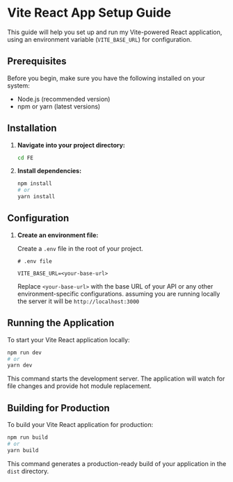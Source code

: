 # Vite React App Setup Guide

This guide will help you set up and run my Vite-powered React application, using an environment variable (`VITE_BASE_URL`) for configuration.

## Prerequisites

Before you begin, make sure you have the following installed on your system:

- Node.js (recommended version)
- npm or yarn (latest versions)

## Installation

1. **Navigate into your project directory:**

   ```bash
   cd FE
   ```

2. **Install dependencies:**

   ```bash
   npm install
   # or
   yarn install
   ```

## Configuration

1. **Create an environment file:**

   Create a `.env` file in the root of your project.

   ```plaintext
   # .env file

   VITE_BASE_URL=<your-base-url>
   ```

   Replace `<your-base-url>` with the base URL of your API or any other environment-specific configurations.
  assuming you are running locally the server it will be `http://localhost:3000`

## Running the Application

To start your Vite React application locally:

```bash
npm run dev
# or
yarn dev
```

This command starts the development server. The application will watch for file changes and provide hot module replacement.

## Building for Production

To build your Vite React application for production:

```bash
npm run build
# or
yarn build
```

This command generates a production-ready build of your application in the `dist` directory.

